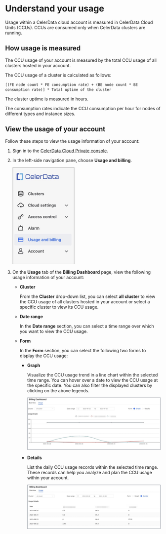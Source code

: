 # Understand your usage

Usage within a CelerData cloud account is measured in CelerData Cloud Units (CCUs). CCUs are consumed only when CelerData clusters are running.

## How usage is measured

The CCU usage of your account is measured by the total CCU usage of all clusters hosted in your account.

The CCU usage of a cluster is calculated as follows:

```Plain
[(FE node count * FE consumption rate) + (BE node count * BE consumption rate)] * Total uptime of the cluster
```

The cluster uptime is measured in hours.

The consumption rates indicate the CCU consumption per hour for nodes of different types and instance sizes.

## View the usage of your account

Follow these steps to view the usage information of your account:

1. Sign in to the [CelerData Cloud Private console](https://cloud.celerdata.com/login).
2. In the left-side navigation pane, choose **Usage and billing**.

   <img src="../assets/usage_and_billing.png" width="200"/>

3. On the **Usage** tab of the **Billing Dashboard** page, view the following usage information of your account:

   - **Cluster**

     From the **Cluster** drop-down list, you can select **all cluster** to view the CCU usage of all clusters hosted in your account or select a specific cluster to view its CCU usage.

   - **Date range**

     In the **Date range** section, you can select a time range over which you want to view the CCU usage.

   - **Form**

     In the **Form** section, you can select the following two forms to display the CCU usage:

     - **Graph**

       Visualize the CCU usage trend in a line chart within the selected time range. You can hover over a date to view the CCU usage at the specific date. You can also filter the displayed clusters by clicking on the above legends.

       ![Usage-2](../assets/Usage-2.png)

     - **Details**

       List the daily CCU usage records within the selected time range. These records can help you analyze and plan the CCU usage within your account.

       ![Usage-3](../assets/Usage-3.png)
